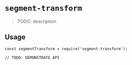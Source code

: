 # `segment-transform`

> TODO: description

## Usage

```
const segmentTransform = require('segment-transform');

// TODO: DEMONSTRATE API
```
